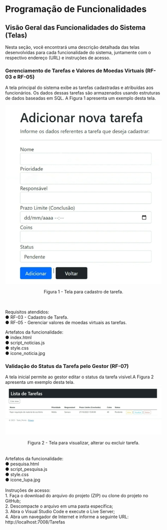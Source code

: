 # Programação de Funcionalidades

<h2>Visão Geral das Funcionalidades do Sistema (Telas)</h2>

Nesta seção, você encontrará uma descrição detalhada das telas desenvolvidas para cada funcionalidade do sistema, juntamente com o respectivo endereço (URL) e instruções de acesso.

<h3>Gerenciamento de Tarefas e Valores de Moedas Virtuais (RF-03 e RF-05)</h3>

A tela principal do sistema exibe as tarefas cadastradas e atribuídas aos funcionários. Os dados dessas tarefas são armazenados usando estruturas de dados baseadas em SQL. A Figura 1 apresenta um exemplo desta tela.

![Cadastro de tarefa](img/imagem1.jpg)
<center>Figura 1 - Tela para cadastro de tarefa. </center>
<br><br>

Requisitos atendidos:
<br>
● RF-03 - Cadastro de Tarefa.<br>
● RF-05 - Gerenciar valores de moedas virtuais as tarefas.

Artefatos da funcionalidade:<br>
● index.html <br>
● script_noticias.js <br>
● style.css <br>
● icone_noticia.jpg
  
<h3>Validação do Status da Tarefa pelo Gestor (RF-07)</h3>

A tela inicial permite ao gestor editar o status da tarefa visível.A Figura 2 apresenta um exemplo desta tela.
![Editar status de tarefa](img/imagem2.jpg)
<center>Figura 2 - Tela para visualizar, alterar ou excluir tarefa. </center>
<br><br>
Artefatos da funcionalidade:<br>
● pesquisa.html <br>
● script_pesquisa.js <br>
● style.css <br>
● icone_lupa.jpg <br>
<br>
Instruções de acesso:<br>
1. Faça o download do arquivo do projeto (ZIP) ou clone do projeto no GitHub;<br>
2. Descompacte o arquivo em uma pasta específica;<br>
3. Abra o Visual Studio Code e execute o Live Server; <br>
4. Abra um navegador de Internet e informe a seguinte URL:
http://localhost:7008/Tarefas
